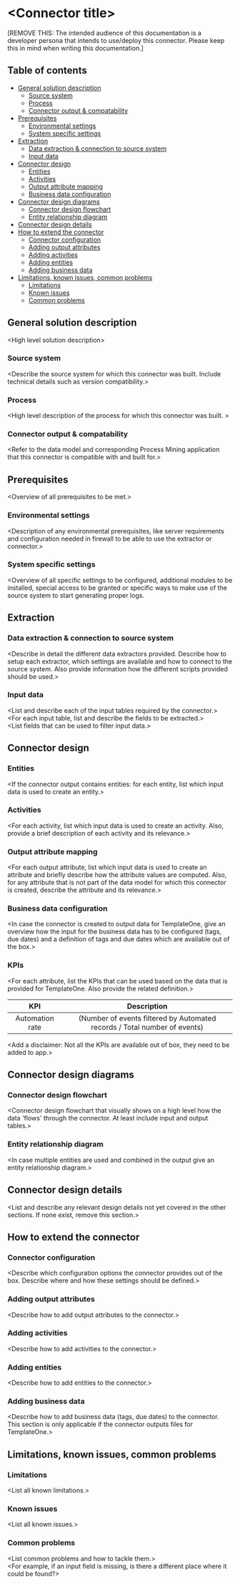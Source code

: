# \<Connector title>

[REMOVE THIS: The intended audience of this documentation is a developer persona that intends to use/deploy this connector. Please keep this in mind when writing this documentation.]

## Table of contents
- [General solution description](#General-solution-description)
    - [Source system](#Source-system)
    - [Process](#Process)
    - [Connector output & compatability](#Connector-output-&-compatability)
- [Prerequisites](#Prerequisites)
    - [Environmental settings](#Environmental_settings)
    - [System specific settings](#System_specific_settings)
- [Extraction](#Extraction)
    - [Data extraction & connection to source system](#Data-extraction-&-connection-to-source-system)
    - [Input data](#Input-data)
- [Connector design](#Connector_design)
    - [Entities](#Entities)
    - [Activities](#Activities)
    - [Output attribute mapping](#Output-attribute-mapping)
    - [Business data configuration](#Business_data_configuration)
- [Connector design diagrams](#Connector_design_diagrams)
    - [Connector design flowchart](#Connector-design-flowchart)
    - [Entity relationship diagram](#Entity_relationship_diagram)
- [Connector design details](#Connector-design-details)
- [How to extend the connector](#How-to-extend-the-connector)
    - [Connector configuration](#Connector-configuration)
    - [Adding output attributes](#Adding-output-attributes)
    - [Adding activities](#Adding-activities)
    - [Adding entities](#Adding-entities)
    - [Adding business data](#Adding_business_data)
- [Limitations, known issues, common problems](#Limitations-known-issues-common-problems)
    - [Limitations](#Limitations)
    - [Known issues](#Known-issues)
    - [Common problems](#Common-problems)

## General solution description
\<High level solution description> 

### Source system
\<Describe the source system for which this connector was built. Include technical details such as version compatibility.>

### Process
\<High level description of the process for which this connector was built. >

### Connector output & compatability
\<Refer to the data model and corresponding Process Mining application that this connector is compatible with and built for.>

## Prerequisites
\<Overview of all prerequisites to be met.>

### Environmental settings
\<Description of any environmental prerequisites, like server requirements and configuration needed in firewall to be able to use the extractor or connector.>

### System specific settings
\<Overview of all specific settings to be configured, additional modules to be installed, special access to be granted or specific ways to make use of the source system to start generating proper logs.

## Extraction

### Data extraction & connection to source system
\<Describe in detail the different data extractors provided. Describe how to setup each extractor, which settings are available and how to connect to the source system. Also provide information how the different scripts provided should be used.>

### Input data
\<List and describe each of the input tables required by the connector.>\
\<For each input table, list and describe the fields to be extracted.>\
\<List fields that can be used to filter input data.>

## Connector design

### Entities
\<If the connector output contains entities: for each entity, list which input data is used to create an entity.>

### Activities
\<For each activity, list which input data is used to create an activity. Also, provide a brief description of each activity and its relevance.>

### Output attribute mapping
\<For each output attribute, list which input data is used to create an attribute and briefly describe how the attribute values are computed. Also, for any attribute that is not part of the data model for which this connector is created, describe the attribute and its relevance.>

### Business data configuration
\<In case the connector is created to output data for TemplateOne, give an overview how the input for the business data has to be configured (tags, due dates) and a definition of tags and due dates which are available out of the box.>

### KPIs
\<For each attribute, list the KPIs that can be used based on the data that is provided for TemplateOne. Also provide the related definition.>

| KPI | Description |
| :---: | :---: |
| Automation rate| (Number of events filtered by Automated records / Total number of events) |

\<Add a disclaimer: Not all the KPIs are available out of box, they need to be added to app.>

## Connector design diagrams

### Connector design flowchart
\<Connector design flowchart that visually shows on a high level how the data 'flows' through the connector. At least include input and output tables.> 

### Entity relationship diagram
\<In case multiple entities are used and combined in the output give an entity relationship diagram.>

## Connector design details
\<List and describe any relevant design details not yet covered in the other sections. If none exist, remove this section.>

## How to extend the connector
### Connector configuration
\<Describe which configuration options the connector provides out of the box. Describe where and how these settings should be defined.>

### Adding output attributes
\<Describe how to add output attributes to the connector.>

### Adding activities
\<Describe how to add activities to the connector.>

### Adding entities
\<Describe how to add entities to the connector.>

### Adding business data
\<Describe how to add business data (tags, due dates) to the connector. This section is only applicable if the connector outputs files for TemplateOne.>

## Limitations, known issues, common problems
### Limitations
\<List all known limitations.>

### Known issues
\<List all known issues.>

### Common problems
\<List common problems and how to tackle them.>\
\<For example, if an input field is missing, is there a different place where it could be found?>
